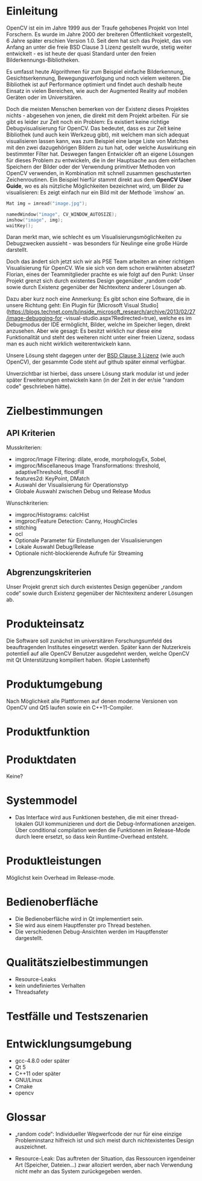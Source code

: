 

Einleitung
==========

OpenCV ist ein im Jahre 1999 aus der Traufe gehobenes Projekt von Intel Forschern. Es wurde im
Jahre 2000 der breiteren Öffentlichkeit vorgestellt, 6 Jahre später erschien Version 1.0.
Seit dem hat sich das Projekt, das von Anfang an unter die freie BSD Clause 3 Lizenz gestellt
wurde, stetig weiter entwickelt - es ist heute der quasi Standard unter den freien
Bilderkennungs-Bibliotheken.

Es umfasst heute Algorithmen für zum Beispiel einfache Bilderkennung, Gesichtserkennung,
Bewegungsverfolgung und noch vielem weiteren. Die Bibliothek ist auf Performance optimiert und
findet auch deshalb heute Einsatz in vielen Bereichen, wie auch der Augmented Reality auf mobilen
Geräten oder im Universitären.

Doch die meisten Menschen bemerken von der Existenz dieses Projektes nichts - abgesehen von jenen,
die direkt mit dem Projekt arbeiten. Für sie gibt es leider zur Zeit noch ein Problem:
Es existiert keine richtige Debugvisualisierung für OpenCV. Das bedeutet, dass es zur Zeit keine
Bibliothek (und auch kein Werkzeug gibt), mit welchem man sich adequat visualisieren lassen kann,
was zum Beispiel eine lange Liste von Matches mit den zwei dazugehörigen Bildern zu tun hat, oder
welche Auswirkung ein bestimmter Filter hat. Deswegen fangen Entwickler oft an eigene Lösungen
für dieses Problem zu entwickeln, die in der Hauptsache aus dem einfachen Speichern der Bilder
oder der Verwendung primitiver Methoden von OpenCV verwenden, in Kombination mit schnell zusammen
geschusterten Zeichenroutinen. Ein Beispiel hierfür stammt direkt aus dem **OpenCV User Guide**,
wo es als nützliche Möglichkeiten bezeichnet wird, um Bilder zu visualisieren:
Es zeigt einfach nur ein Bild mit der Methode ´imshow´ an.

```c++
Mat img = imread("image.jpg");

namedWindow("image", CV_WINDOW_AUTOSIZE);
imshow("image", img);
waitKey();
```

Daran merkt man, wie schlecht es um Visualisierungsmöglichkeiten zu Debugzwecken aussieht - was
besonders für Neulinge eine große Hürde darstellt.

Doch das ändert sich jetzt sich wir als PSE Team arbeiten an einer richtigen Visualisierung für
OpenCV. Wie sie sich von dem schon erwähnten absetzt? Florian, eines der Teammitglieder prachte es
wie folgt auf den Punkt:
	Unser Projekt grenzt sich durch existentes Design gegenüber „random code“ sowie durch
Existenz gegenüber der Nichtexitenz anderer Lösungen ab.

Dazu aber kurz noch eine Anmerkung:
Es gibt schon eine Software, die in unsere Richtung geht: Ein Plugin für [Microsoft Visual
Studio](https://blogs.technet.com/b/inside_microsoft_research/archive/2013/02/27/image-debugging-for
-visual-studio.aspx?Redirected=true),
welche es im Debugmodus der IDE ermöglicht, Bilder, welche im Speicher liegen, direkt anzusehen.
Aber wie gesagt: Es besitzt wirklich nur diese eine Funktionalität und steht des weiteren nicht
unter einer freien Lizenz, sodass man es auch nicht wirklich weiterentwickeln kann.

Unsere Lösung steht dagegen unter der [BSD Clause 3
Lizenz](http://opensource.org/licenses/BSD-3-Clause) (wie auch OpenCV), der gesammte Code steht auf
github später einmal verfügbar.

Unverzichtbar ist hierbei, dass unsere Lösung stark modular ist und jeder später Erweiterungen
entwickeln kann (in der Zeit in der er/sie "random code" geschrieben hätte).

Zielbestimmungen
================

API Kriterien
-------------

Musskriterien:

- imgproc/Image Filtering: dilate, erode, morphologyEx, Sobel,
- imgproc/Miscellaneous Image Transformations: threshold, adaptiveThreshold, floodFill
- features2d: KeyPoint, DMatch
- Auswahl der Visualisierung für Operationstyp
- Globale Auswahl zwischen Debug und Release Modus


Wunschkriterien:

- imgproc/Histograms: calcHist
- imgproc/Feature Detection: Canny, HoughCircles
- stitching
- ocl
- Optionale Parameter für Einstellungen der Visualisierungen
- Lokale Auswahl Debug/Release
- Optionale nicht-blockierende Aufrufe für Streaming



Abgrenzungskriterien
--------------------

Unser Projekt grenzt sich durch existentes Design gegenüber „random code“ sowie durch Existenz gegenüber
der Nichtexitenz anderer Lösungen ab.


Produkteinsatz
==============

Die Software soll zunächst im universitären Forschungsumfeld des beauftragenden Institutes eingesetzt
werden. Später kann der Nutzerkreis potentiell auf alle OpenCV Benutzer ausgedehnt werden, welche
OpenCV mit Qt Unterstützung kompiliert haben. (Kopie Lastenheft)


Produktumgebung
===============

Nach Möglichkeit alle Plattformen auf denen moderne Versionen von OpenCV und Qt5 laufen sowie ein
C++11-Compiler.


Produktfunktion
===============


Produktdaten
============

Keine?

Systemmodel
===========

* Das Interface wird aus Funktionen bestehen, die mit einer thread-lokalen GUI kommunizieren und dort
die Debug-Informationen anzeigen. Über conditional compilation werden die Funktionen im Release-Mode
durch leere ersetzt, so dass kein Runtime-Overhead entsteht.

Produktleistungen
=================

Möglichst kein Overhead im Release-mode.

Bedienoberfläche
================

* Die Bedienoberfläche wird in Qt implementiert sein.
* Sie wird aus einem Hauptfenster pro Thread bestehen.
* Die verschiedenen Debug-Ansichten werden im Hauptfenster dargestellt.

Qualitätszielbestimmungen
=========================

* Resource-Leaks
* kein undefiniertes Verhalten
* Threadsafety

Testfälle und Testszenarien
===========================

Entwicklungsumgebung
====================

* gcc-4.8.0 oder später
* Qt 5
* C++11 oder später
* GNU/Linux
* Cmake
* opencv

Glossar
=======

* „random code“: Individueller Wegwerfcode der nur für eine einzige Probleminstanz hilfreich ist und
	sich meist durch nichtexistentes Design auszeichnet.

* Resource-Leak: Das auftreten der Situation, das Ressourcen irgendeiner Art (Speicher, Dateien...) zwar
	alloziert werden, aber nach Verwendung nicht mehr an das System zurückgegeben werden.
